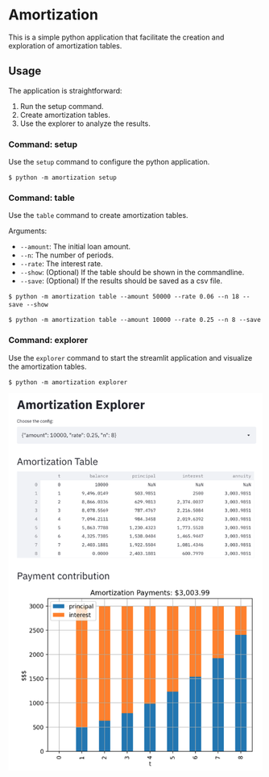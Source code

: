 # Amortization

This is a simple python application that facilitate
the creation and exploration of amortization tables.

## Usage

The application is straightforward:
1. Run the setup command.
2. Create amortization tables.
3. Use the explorer to analyze the results.

### Command: setup

Use the `setup` command to configure the python application.

```commandline
$ python -m amortization setup
```

### Command: table

Use the `table` command to create amortization tables.

Arguments:
* `--amount`: The initial loan amount.
* `--n`: The number of periods.
* `--rate`: The interest rate.
* `--show`: (Optional) If the table should be shown in the commandline.
* `--save`: (Optional) If the results should be saved as a csv file.

```commandline
$ python -m amortization table --amount 50000 --rate 0.06 --n 18 --save --show
```

```commandline
$ python -m amortization table --amount 10000 --rate 0.25 --n 8 --save
```

### Command: explorer

Use the `explorer` command to start the streamlit application and
visualize the amortization tables.

```commandline
$ python -m amortization explorer
```
![](amortization-explorer-webapp.png)
